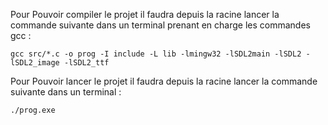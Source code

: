 Pour Pouvoir compiler le projet il faudra depuis la racine lancer la commande suivante dans un terminal prenant en charge les commandes gcc :

```
gcc src/*.c -o prog -I include -L lib -lmingw32 -lSDL2main -lSDL2 -lSDL2_image -lSDL2_ttf
```

Pour Pouvoir lancer le projet il faudra depuis la racine lancer la commande suivante dans un terminal :

```
./prog.exe
```
